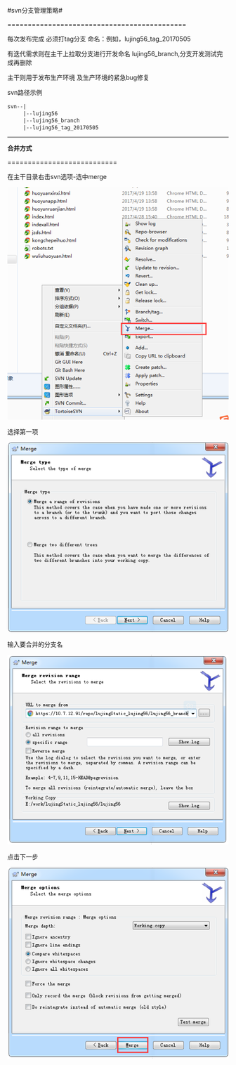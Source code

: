 #svn分支管理策略#

============================================

每次发布完成 必须打tag分支 命名：例如，lujing56_tag_20170505

有迭代需求则在主干上拉取分支进行开发命名 lujing56_branch,分支开发测试完成再删除

主干则用于发布生产环境 及生产环境的紧急bug修复

svn路径示例

    svn--|
         |--lujing56
         |--lujing56_branch
         |--lujing56_tag_20170505

-------------------------
  
**合并方式**

===========================

在主干目录右击svn选项-选中merge  

![](./img/q1.png) 

选择第一项  

![](./img/q2.png)

输入要合并的分支名

![](./img/q3.png)


点击下一步

![](./img/q4.png)

